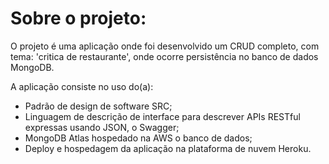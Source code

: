 # Sobre o projeto:

O projeto é uma aplicação onde foi desenvolvido um CRUD completo, com tema: 'critica de restaurante', onde ocorre persistência no banco de dados MongoDB.

A aplicação consiste no uso do(a): 
- Padrão de design de software SRC;
- Linguagem de descrição de interface para descrever APIs RESTful expressas usando JSON, o Swagger;
- MongoDB Atlas hospedado na AWS o banco de dados;
- Deploy e hospedagem da aplicação na plataforma de nuvem Heroku.

